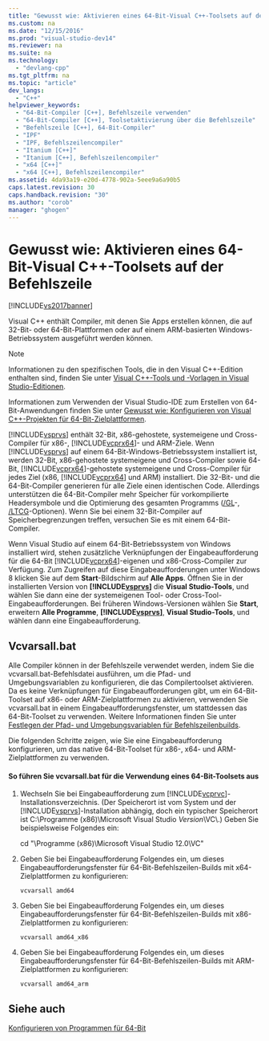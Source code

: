 ```yaml
---
title: "Gewusst wie: Aktivieren eines 64-Bit-Visual C++-Toolsets auf der Befehlszeile"
ms.custom: na
ms.date: "12/15/2016"
ms.prod: "visual-studio-dev14"
ms.reviewer: na
ms.suite: na
ms.technology: 
  - "devlang-cpp"
ms.tgt_pltfrm: na
ms.topic: "article"
dev_langs: 
  - "C++"
helpviewer_keywords: 
  - "64-Bit-Compiler [C++], Befehlszeile verwenden"
  - "64-Bit-Compiler [C++], Toolsetaktivierung über die Befehlszeile"
  - "Befehlszeile [C++], 64-Bit-Compiler"
  - "IPF"
  - "IPF, Befehlszeilencompiler"
  - "Itanium [C++]"
  - "Itanium [C++], Befehlszeilencompiler"
  - "x64 [C++]"
  - "x64 [C++], Befehlszeilencompiler"
ms.assetid: 4da93a19-e20d-4778-902a-5eee9a6a90b5
caps.latest.revision: 30
caps.handback.revision: "30"
ms.author: "corob"
manager: "ghogen"
---
```

# Gewusst wie: Aktivieren eines 64-Bit-Visual C++-Toolsets auf der Befehlszeile
[!INCLUDE[vs2017banner](../assembler/inline/includes/vs2017banner.md)]

Visual C\+\+ enthält Compiler, mit denen Sie Apps erstellen können, die auf 32\-Bit\- oder 64\-Bit\-Plattformen oder auf einem ARM\-basierten Windows\-Betriebssystem ausgeführt werden können.  
  
> [!NOTE]
>  Informationen zu den spezifischen Tools, die in den Visual C\+\+\-Edition enthalten sind, finden Sie unter [Visual C\+\+\-Tools und \-Vorlagen in Visual Studio\-Editionen](../ide/visual-cpp-tools-and-templates-in-visual-studio-editions.md).  
>   
>  Informationen zum Verwenden der Visual Studio\-IDE zum Erstellen von 64\-Bit\-Anwendungen finden Sie unter [Gewusst wie: Konfigurieren von Visual C\+\+\-Projekten für 64\-Bit\-Zielplattformen](../build/how-to-configure-visual-cpp-projects-to-target-64-bit-platforms.md).  
  
 [!INCLUDE[vsprvs](../assembler/masm/includes/vsprvs_md.md)] enthält 32\-Bit, x86\-gehostete, systemeigene und Cross\-Compiler für x86\-, [!INCLUDE[vcprx64](../assembler/inline/includes/vcprx64_md.md)]\- und ARM\-Ziele.  Wenn [!INCLUDE[vsprvs](../assembler/masm/includes/vsprvs_md.md)] auf einem 64\-Bit\-Windows\-Betriebssystem installiert ist, werden 32\-Bit, x86\-gehostete systemeigene und Cross\-Compiler sowie 64\-Bit, [!INCLUDE[vcprx64](../assembler/inline/includes/vcprx64_md.md)]\-gehostete systemeigene und Cross\-Compiler für jedes Ziel \(x86, [!INCLUDE[vcprx64](../assembler/inline/includes/vcprx64_md.md)] und ARM\) installiert.  Die 32\-Bit\- und die 64\-Bit\-Compiler generieren für alle Ziele einen identischen Code. Allerdings unterstützen die 64\-Bit\-Compiler mehr Speicher für vorkompilierte Headersymbole und die Optimierung des gesamten Programms \([\/GL](../build/reference/gl-whole-program-optimization.md)\-, [\/LTCG](../build/reference/ltcg-link-time-code-generation.md)\-Optionen\).  Wenn Sie bei einem 32\-Bit\-Compiler auf Speicherbegrenzungen treffen, versuchen Sie es mit einem 64\-Bit\-Compiler.  
  
 Wenn Visual Studio auf einem 64\-Bit\-Betriebssystem von Windows installiert wird, stehen zusätzliche Verknüpfungen der Eingabeaufforderung für die 64\-Bit [!INCLUDE[vcprx64](../assembler/inline/includes/vcprx64_md.md)]\-eigenen und x86\-Cross\-Compiler zur Verfügung.  Zum Zugreifen auf diese Eingabeaufforderungen unter Windows 8 klicken Sie auf dem **Start**\-Bildschirm auf **Alle Apps**.  Öffnen Sie in der installierten Version von **[!INCLUDE[vsprvs](../assembler/masm/includes/vsprvs_md.md)]** die **Visual Studio\-Tools**, und wählen Sie dann eine der systemeigenen Tool\- oder Cross\-Tool\-Eingabeaufforderungen.  Bei früheren Windows\-Versionen wählen Sie **Start**, erweitern **Alle Programme**, **[!INCLUDE[vsprvs](../assembler/masm/includes/vsprvs_md.md)]**, **Visual Studio\-Tools**, und wählen dann eine Eingabeaufforderung.  
  
## Vcvarsall.bat  
 Alle Compiler können in der Befehlszeile verwendet werden, indem Sie die vcvarsall.bat\-Befehlsdatei ausführen, um die Pfad\- und Umgebungsvariablen zu konfigurieren, die das Compilertoolset aktivieren.  Da es keine Verknüpfungen für Eingabeaufforderungen gibt, um ein 64\-Bit\-Toolset auf x86\- oder ARM\-Zielplattformen zu aktivieren, verwenden Sie vcvarsall.bat in einem Eingabeaufforderungsfenster, um stattdessen das 64\-Bit\-Toolset zu verwenden.  Weitere Informationen finden Sie unter [Festlegen der Pfad\- und Umgebungsvariablen für Befehlszeilenbuilds](../build/setting-the-path-and-environment-variables-for-command-line-builds.md).  
  
 Die folgenden Schritte zeigen, wie Sie eine Eingabeaufforderung konfigurieren, um das native 64\-Bit\-Toolset für x86\-, x64\- und ARM\-Zielplattformen zu verwenden.  
  
#### So führen Sie vcvarsall.bat für die Verwendung eines 64\-Bit\-Toolsets aus  
  
1.  Wechseln Sie bei Eingabeaufforderung zum [!INCLUDE[vcprvc](../build/includes/vcprvc_md.md)]\-Installationsverzeichnis.  \(Der Speicherort ist vom System und der [!INCLUDE[vsprvs](../assembler/masm/includes/vsprvs_md.md)]\-Installation abhängig, doch ein typischer Speicherort ist C:\\Programme \(x86\)\\Microsoft Visual Studio *Version*\\VC\\.\) Geben Sie beispielsweise Folgendes ein:  
  
     cd "\\Programme \(x86\)\\Microsoft Visual Studio 12.0\\VC"  
  
2.  Geben Sie bei Eingabeaufforderung Folgendes ein, um dieses Eingabeaufforderungsfenster für 64\-Bit\-Befehlszeilen\-Builds mit x64\-Zielplattformen zu konfigurieren:  
  
     `vcvarsall amd64`  
  
3.  Geben Sie bei Eingabeaufforderung Folgendes ein, um dieses Eingabeaufforderungsfenster für 64\-Bit\-Befehlszeilen\-Builds mit x86\-Zielplattformen zu konfigurieren:  
  
     `vcvarsall amd64_x86`  
  
4.  Geben Sie bei Eingabeaufforderung Folgendes ein, um dieses Eingabeaufforderungsfenster für 64\-Bit\-Befehlszeilen\-Builds mit ARM\-Zielplattformen zu konfigurieren:  
  
     `vcvarsall amd64_arm`  
  
## Siehe auch  
 [Konfigurieren von Programmen für 64\-Bit](../build/configuring-programs-for-64-bit-visual-cpp.md)